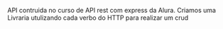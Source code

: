API contruida no curso de API rest com express da Alura.
Criamos uma Livraria utulizando cada verbo do HTTP para realizar um crud
